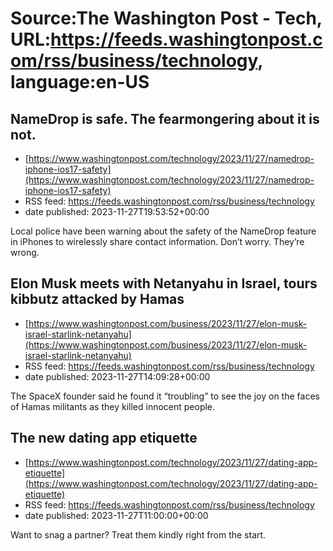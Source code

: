 # Source:The Washington Post - Tech, URL:https://feeds.washingtonpost.com/rss/business/technology, language:en-US

## NameDrop is safe. The fearmongering about it is not.
 - [https://www.washingtonpost.com/technology/2023/11/27/namedrop-iphone-ios17-safety](https://www.washingtonpost.com/technology/2023/11/27/namedrop-iphone-ios17-safety)
 - RSS feed: https://feeds.washingtonpost.com/rss/business/technology
 - date published: 2023-11-27T19:53:52+00:00

Local police have been warning about the safety of the NameDrop feature in iPhones to wirelessly share contact information. Don’t worry. They’re wrong.

## Elon Musk meets with Netanyahu in Israel, tours kibbutz attacked by Hamas
 - [https://www.washingtonpost.com/business/2023/11/27/elon-musk-israel-starlink-netanyahu](https://www.washingtonpost.com/business/2023/11/27/elon-musk-israel-starlink-netanyahu)
 - RSS feed: https://feeds.washingtonpost.com/rss/business/technology
 - date published: 2023-11-27T14:09:28+00:00

The SpaceX founder said he found it “troubling” to see the joy on the faces of Hamas militants as they killed innocent people.

## The new dating app etiquette
 - [https://www.washingtonpost.com/technology/2023/11/27/dating-app-etiquette](https://www.washingtonpost.com/technology/2023/11/27/dating-app-etiquette)
 - RSS feed: https://feeds.washingtonpost.com/rss/business/technology
 - date published: 2023-11-27T11:00:00+00:00

Want to snag a partner? Treat them kindly right from the start.

